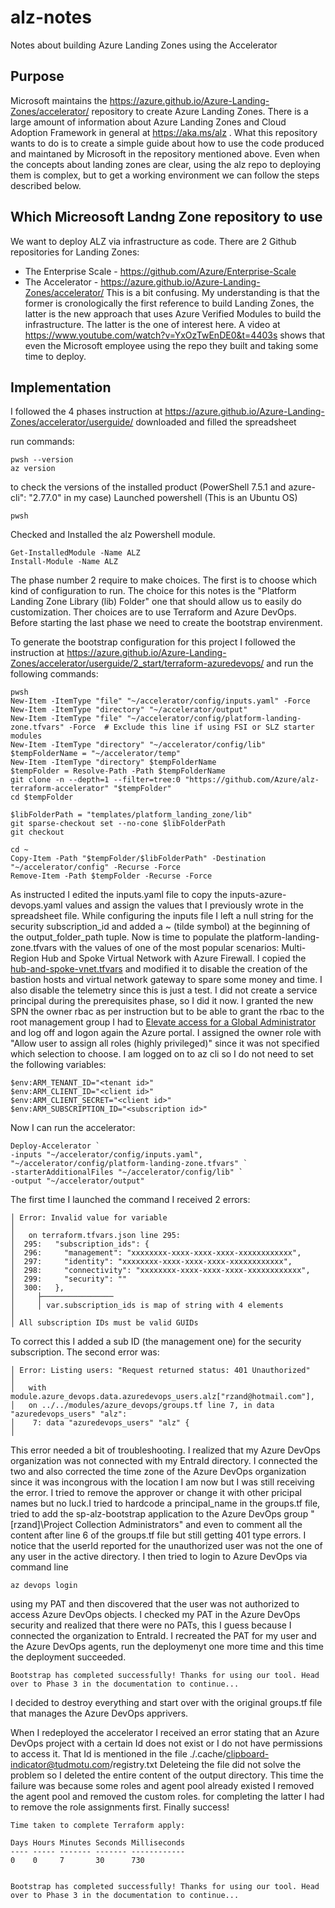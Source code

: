 # alz-notes
Notes about building Azure Landing Zones using the Accelerator

## Purpose
Microsoft maintains the https://azure.github.io/Azure-Landing-Zones/accelerator/ repository to create Azure Landing Zones.
There is a large amount of information about Azure Landing Zones and Cloud Adoption Framework in general at https://aka.ms/alz . What this repository wants to do is to create a simple guide about how to use the code produced and maintaned by Microsoft in the repository mentioned above.
Even when the concepts about landing zones are clear, using the alz repo to deploying them is complex, but to get a working environment we can follow the steps described below.

## Which Micreosoft Landng Zone repository to use
We want to deploy ALZ via infrastructure as code.
There are 2 Github repositories for Landing Zones: 
* The Enterprise Scale - https://github.com/Azure/Enterprise-Scale
* The Accelerator - https://azure.github.io/Azure-Landing-Zones/accelerator/
This is a bit confusing. My understanding is that the former is cronologically the first reference to build Landing Zones, the latter is the new approach that uses Azure Verified Modules to build the infrastructure.
The latter is the one of interest here.
A video at https://www.youtube.com/watch?v=YxOzTwEnDE0&t=4403s shows that even the Microsoft employee using the repo they built and taking some time to deploy.

## Implementation
I followed the 4 phases instruction at https://azure.github.io/Azure-Landing-Zones/accelerator/userguide/
downloaded and filled the spreadsheet

run commands:
```
pwsh --version
az version
```
to check the versions of the installed product (PowerShell 7.5.1 and azure-cli": "2.77.0" in my case)
Launched powershell (This is an Ubuntu OS)
```
pwsh
```
Checked and Installed the alz Powershell module.
```
Get-InstalledModule -Name ALZ
Install-Module -Name ALZ
```
The phase number 2 require to make choices. The first is to choose which kind of configuration to run. The choice for this notes is the "Platform Landing Zone Library (lib) Folder" one that should allow us to easily do customization. Ther choices are to use Terraform and Azure DevOps.
Before starting the last phase we need to create the bootstrap envirenment.

To generate the bootstrap configuration for this project I followed the instruction at https://azure.github.io/Azure-Landing-Zones/accelerator/userguide/2_start/terraform-azuredevops/ and run the following commands:
```
pwsh
New-Item -ItemType "file" "~/accelerator/config/inputs.yaml" -Force
New-Item -ItemType "directory" "~/accelerator/output"
New-Item -ItemType "file" "~/accelerator/config/platform-landing-zone.tfvars" -Force  # Exclude this line if using FSI or SLZ starter modules
New-Item -ItemType "directory" "~/accelerator/config/lib"
$tempFolderName = "~/accelerator/temp"
New-Item -ItemType "directory" $tempFolderName
$tempFolder = Resolve-Path -Path $tempFolderName
git clone -n --depth=1 --filter=tree:0 "https://github.com/Azure/alz-terraform-accelerator" "$tempFolder"
cd $tempFolder

$libFolderPath = "templates/platform_landing_zone/lib"
git sparse-checkout set --no-cone $libFolderPath
git checkout

cd ~
Copy-Item -Path "$tempFolder/$libFolderPath" -Destination "~/accelerator/config" -Recurse -Force
Remove-Item -Path $tempFolder -Recurse -Force
```
As instructed I edited the inputs.yaml file to copy the inputs-azure-devops.yaml values and assign the values that I previously wrote in the spreadsheet file.
While configuring the inputs file I left a null string for the security subscription_id and added a ~ (tilde symbol) at the beginning of the output_folder_path tuple. 
Now is time to populate the platform-landing-zone.tfvars with the values of one of the most popular scenarios: Multi-Region Hub and Spoke Virtual Network with Azure Firewall.
I copied the [hub-and-spoke-vnet.tfvars](https://raw.githubusercontent.com/Azure/alz-terraform-accelerator/refs/heads/main/templates/platform_landing_zone/examples/full-multi-region/hub-and-spoke-vnet.tfvars) and modified it to disable the creation of the bastion hosts and virtual network gateway to spare some money and time. I also disable the telemetry since this is just a test.
I did not create a service principal during the prerequisites phase, so I did it now. I granted the new SPN the owner rbac as per instruction but to be able to grant the rbac to the root management group I had to [Elevate access for a Global Administrator](https://learn.microsoft.com/en-gb/azure/role-based-access-control/elevate-access-global-admin?tabs=azure-portal%2Centra-audit-logs#perform-steps-at-root-scope) and log off and logon again the Azure portal.
I assigned the owner role with "Allow user to assign all roles (highly privileged)" since it was not specified which selection to choose.
I am logged on to az cli so I do not need to set the following variables:
```
$env:ARM_TENANT_ID="<tenant id>"
$env:ARM_CLIENT_ID="<client id>"
$env:ARM_CLIENT_SECRET="<client id>"
$env:ARM_SUBSCRIPTION_ID="<subscription id>"
```
Now I can run the accelerator:
```
Deploy-Accelerator `
-inputs "~/accelerator/config/inputs.yaml", "~/accelerator/config/platform-landing-zone.tfvars" `
-starterAdditionalFiles "~/accelerator/config/lib" `
-output "~/accelerator/output"
```
The first time I launched the command I received 2 errors:
```
│ Error: Invalid value for variable
│ 
│   on terraform.tfvars.json line 295:
│  295:   "subscription_ids": {
│  296:     "management": "xxxxxxxx-xxxx-xxxx-xxxx-xxxxxxxxxxxx",
│  297:     "identity": "xxxxxxxx-xxxx-xxxx-xxxx-xxxxxxxxxxxx",
│  298:     "connectivity": "xxxxxxxx-xxxx-xxxx-xxxx-xxxxxxxxxxxx",
│  299:     "security": ""
│  300:   },
│     ├────────────────
│     │ var.subscription_ids is map of string with 4 elements
│ 
│ All subscription IDs must be valid GUIDs
```
To correct this I added a sub ID (the management one) for the security subscription. The second error was:
```
│ Error: Listing users: "Request returned status: 401 Unauthorized"
│ 
│   with module.azure_devops.data.azuredevops_users.alz["rzand@hotmail.com"],
│   on ../../modules/azure_devops/groups.tf line 7, in data "azuredevops_users" "alz":
│    7: data "azuredevops_users" "alz" {
│ 
```
This error needed a bit of troubleshooting. I realized that my Azure DevOps organization was not connected with my EntraId directory. I connected the two and also corrected the time zone of the Azure DevOps organization since it was incongrous with the location I am now but I was still receiving the error.
I tried to remove the approver or change it with other pricipal names but no luck.I tried to hardcode a principal_name in the groups.tf file, tried to add the sp-alz-bootstrap application to the Azure DevOps group "[rzand]\Project Collection Administrators" and even to comment all the content after line 6 of the groups.tf file but still getting 401 type errors. I notice that the userId reported for the unauthorized user was not the one of any user in the active directory. I then tried to login to Azure DevOps via command line
```
az devops login
```
using my PAT and then discovered that the user was not authorized to access Azure DevOps objects.
I checked my PAT in the Azure DevOps security and realized that there were no PATs, this I guess because I connected the organization to EntraId.
I recreated the PAT for my user and the Azure DevOps agents, run the deploymenyt one more time and this time the deployment succeeded.
```
Bootstrap has completed successfully! Thanks for using our tool. Head over to Phase 3 in the documentation to continue...
```
I decided to destroy everything and start over with the original groups.tf file that manages the Azure DevOps apprivers.

When I redeployed the accelerator I received an error stating that an Azure DevOps project with a certain Id does not exist or I do not have permissions to access it. That Id is mentioned in the file ./.cache/clipboard-indicator@tudmotu.com/registry.txt
Deleteing the file did not solve the problem so I deleted the entire content of the output directory.
This time the failure was because some roles and agent pool already existed
I removed the agent pool and removed the custom roles. for completing the latter I had to remove the role assignments first.
Finally success!
```
Time taken to complete Terraform apply:

Days Hours Minutes Seconds Milliseconds
---- ----- ------- ------- ------------
0    0     7       30      730


Bootstrap has completed successfully! Thanks for using our tool. Head over to Phase 3 in the documentation to continue...
```





